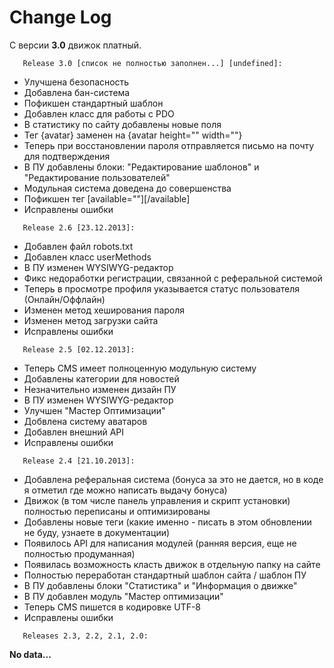 <h1>Change Log</h1>
С версии <b>3.0</b> движок платный.

       Release 3.0 [список не полностью заполнен...] [undefined]:
<ul>
<li>Улучшена безопасность</li>
<li>Добавлена бан-система</li>
<li>Пофикшен стандартный шаблон</li>
<li>Добавлен класс для работы с PDO</li>
<li>В статистику по сайту добавлены новые поля</li>
<li>Тег {avatar} заменен на {avatar height="" width=""}</li>
<li>Теперь при восстановлении пароля отправляется письмо на почту для подтверждения</li>
<li>В ПУ добавлены блоки: "Редактирование шаблонов" и "Редактирование пользователей"</b></li>
<li>Модульная система доведена до совершенства</li>
<li>Пофикшен тег [available=""][/available]</li>
<li>Исправлены ошибки</li>
</ul>

       Release 2.6 [23.12.2013]:
<ul>
<li>Добавлен файл robots.txt</li>
<li>Добавлен класс userMethods</li>
<li>В ПУ изменен WYSIWYG-редактор</li>
<li>Фикс недоработки регистрации, связанной с реферальной системой</li></li>
<li>Теперь в просмотре профиля указывается статус пользователя (Онлайн/Оффлайн)</li>
<li>Изменен метод хеширования пароля</li>
<li>Изменен метод загрузки сайта</li>
<li>Исправлены ошибки</li>
</ul>

       Release 2.5 [02.12.2013]:
<ul>
<li>Теперь CMS имеет полноценную модульную систему</li>
<li>Добавлены категории для новостей</li>
<li>Незначительно изменен дизайн ПУ</li>
<li>В ПУ изменен WYSIWYG-редактор</li>
<li>Улучшен "Мастер Оптимизации"</li>
<li>Добвлена систему аватаров</li>
<li>Добавлен внешний API</li>
<li>Исправлены ошибки</li>
</ul>

       Release 2.4 [21.10.2013]:
<ul>
<li>Добавлена реферальная система (бонуса за это не дается, но в коде я отметил где можно написать выдачу бонуса)</li>
<li>Движок (в том числе панель управления и скрипт установки) полностью переписаны и оптимизированы</li>
<li>Добавлены новые теги (какие именно - писать в этом обновлении не буду, узнаете в документации)</li>
<li>Появилось API для написания модулей (ранняя версия, еще не полностью продуманная)</li>
<li>Появилась возможность класть движок в отдельную папку на сайте</li>
<li>Полностью переработан стандартный шаблон сайта / шаблон ПУ</li>
<li>В ПУ добавлены блоки "Статистика" и "Информация о движке"</li>
<li>В ПУ добавлен модуль "Мастер оптимизации"</li>
<li>Теперь CMS пишется в кодировке UTF-8</li>
<li>Исправлены ошибки</li>
</ul>

       Releases 2.3, 2.2, 2.1, 2.0:
<b>No data...</b>
